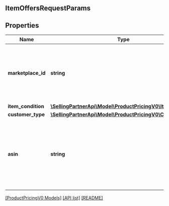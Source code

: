 ## ItemOffersRequestParams

## Properties

Name | Type | Description | Notes
------------ | ------------- | ------------- | -------------
**marketplace_id** | **string** | A marketplace identifier. Specifies the marketplace for which prices are returned. |
**item_condition** | [**\SellingPartnerApi\Model\ProductPricingV0\ItemCondition**](ItemCondition.md) |  |
**customer_type** | [**\SellingPartnerApi\Model\ProductPricingV0\CustomerType**](CustomerType.md) |  | [optional]
**asin** | **string** | The Amazon Standard Identification Number (ASIN) of the item. This is the same Asin passed as a request parameter. | [optional]

[[ProductPricingV0 Models]](../) [[API list]](../../Api) [[README]](../../../README.md)
